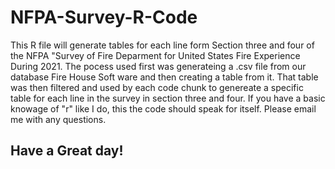 # NFPA-Survey-R-Code
This R file will generate tables for each line form Section three and four of the NFPA "Survey of Fire Deparment for United States Fire Experience During 2021. The pocess used first was generateing a .csv file from our database Fire House Soft ware and then creating a table from it. That table was then filtered and used by each code chunk to genereate a specific table for each line in the survey in section three and four. If you have a basic knowage of "r" like I do, this the code should speak for itself. Please email me with any questions. 
## Have a Great day!
